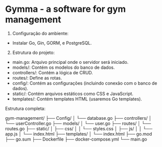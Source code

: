 # Gymma - a software for gym management

1. Configuração do ambiente:
   
- Instalar Go, Gin, GORM, e PostgreSQL.

2. Estrutura do projeto:

- main.go: Arquivo principal onde o servidor será iniciado.
- models/: Contém os modelos do banco de dados.
- controllers/: Contém a lógica de CRUD.
- routes/: Define as rotas.
- config/: Contém as configurações (incluindo conexão com o banco de dados).
- static/: Contém arquivos estáticos como CSS e JavaScript.
- templates/: Contém templates HTML (usaremos Go templates).

Estrutura completa:

gym-management/
├── Config/
│   └── database.go
├── controllers/
│   └── userController.go
├── models/
│   └── user.go
├── routes/
│   └── routes.go
├── static/
│   ├── css/
│   │   └── styles.css
│   ├── js/
│   │   └── app.js
│   └── index.html
├── templates/
│   └── index.html
├── go.mod
├── go.sum
├── Dockerfile
├── docker-compose.yml
└── main.go
